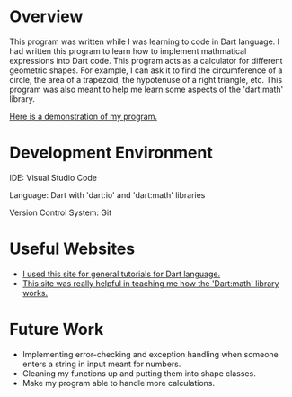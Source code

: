 # Overview

This program was written while I was learning to code in Dart language.  I had written this program to learn how to implement mathmatical expressions into Dart code.  This program acts as a calculator for different geometric shapes.  For example, I can ask it to find the circumference of a circle, the area of a trapezoid, the hypotenuse of a right triangle, etc.  This program was also meant to help me learn some aspects of the 'dart:math' library.

[Here is a demonstration of my program.](https://youtu.be/fzDGUbqdJL0)

# Development Environment

IDE: Visual Studio Code

Language: Dart with 'dart:io' and 'dart:math' libraries

Version Control System: Git

# Useful Websites

* [I used this site for general tutorials for Dart language.](https://dart.dev/tutorials)
* [This site was really helpful in teaching me how the 'Dart:math' library works.](https://api.dart.dev/stable/1.10.1/dart-math/dart-math-library.html)

# Future Work

* Implementing error-checking and exception handling when someone enters a string in input meant for numbers.
* Cleaning my functions up and putting them into shape classes.
* Make my program able to handle more calculations.